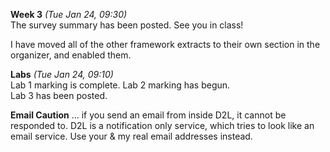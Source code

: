 **Week 3** *(Tue Jan 24, 09:30)*  
The survey summary has been posted. See you in class!

I have moved all of the other framework extracts to their own section in the
organizer, and enabled them.

**Labs** *(Tue Jan 24, 09:10)*  
Lab 1 marking is complete. Lab 2 marking has begun.  
Lab 3 has been posted.

**Email Caution** ... if you send an email from inside D2L, it cannot be responded to.
D2L is a notification only service, which tries to look like an email service.
Use your & my real email addresses instead.
